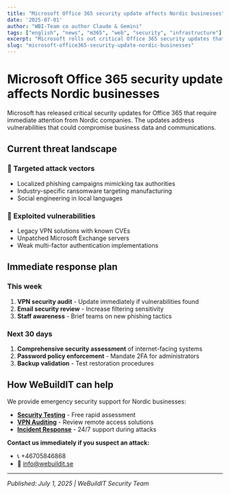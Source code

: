 ```yaml
---
title: "Microsoft Office 365 security update affects Nordic businesses"
date: '2025-07-01'
author: "WBI-Team co author Claude & Gemini"
tags: ["english", "news", "m365", "web", "security", "infrastructure"]
excerpt: "Microsoft rolls out critical Office 365 security updates that require immediate attention from Nordic companies."
slug: "microsoft-office365-security-update-nordic-businesses"
---
```

# Microsoft Office 365 security update affects Nordic businesses

Microsoft has released critical security updates for Office 365 that require immediate attention from Nordic companies. The updates address vulnerabilities that could compromise business data and communications.

## Current threat landscape

### 🎯 Targeted attack vectors
- Localized phishing campaigns mimicking tax authorities
- Industry-specific ransomware targeting manufacturing
- Social engineering in local languages

### 🔐 Exploited vulnerabilities
- Legacy VPN solutions with known CVEs
- Unpatched Microsoft Exchange servers
- Weak multi-factor authentication implementations

## Immediate response plan

### This week
1. **VPN security audit** - Update immediately if vulnerabilities found
2. **Email security review** - Increase filtering sensitivity
3. **Staff awareness** - Brief teams on new phishing tactics

### Next 30 days
1. **Comprehensive security assessment** of internet-facing systems
2. **Password policy enforcement** - Mandate 2FA for administrators
3. **Backup validation** - Test restoration procedures

## How WeBuildIT can help

We provide emergency security support for Nordic businesses:

- **[Security Testing](https://webuildit.se/en/security/tester)** - Free rapid assessment
- **[VPN Auditing](https://webuildit.se/en/security)** - Review remote access solutions
- **[Incident Response](https://webuildit.se/en/infrastructure/monitoring)** - 24/7 support during attacks

**Contact us immediately if you suspect an attack:**
- 📞 +46705846868
- 📧 info@webuildit.se

---
*Published: July 1, 2025 | WeBuildIT Security Team*